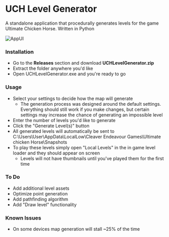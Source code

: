 # UCH Level Generator
A standalone application that procedurally generates levels for the game Ultimate Chicken Horse. Written in Python

![AppUI](https://github.com/grcarette/UCHLevelGenerator/assets/58717176/2f8a9b8a-3709-4a8f-af5e-dd9e11bebf36)

### Installation
- Go to the **Releases** section and download **UCHLevelGenerator.zip**
- Extract the folder anywhere you'd like
- Open UCHLevelGenerator.exe and you're ready to go

### Usage
- Select your settings to decide how the map will generate
  - The generation process was designed around the default settings. Everything should still work if you make changes, but certain settings may increase the chance of generating an impossible level
- Enter the number of levels you'd like to generate
- Click the "Generate Level(s)" button
- All generated levels will automatically be sent to C:\\Users\User\AppData\LocalLow\Cleaver Endeavour Games\Ultimate chicken Horse\Snapshots
- To play these levels simply open "Local Levels" in the in game level loader and they should appear on screen
  - Levels will not have thumbnails until you've played them for the first time

### To Do
- Add additional level assets
- Optimize point generation
- Add pathfinding algorithm
- Add "Draw level" functionality

### Known Issues
- On some devices map generation will stall ~25% of the time
